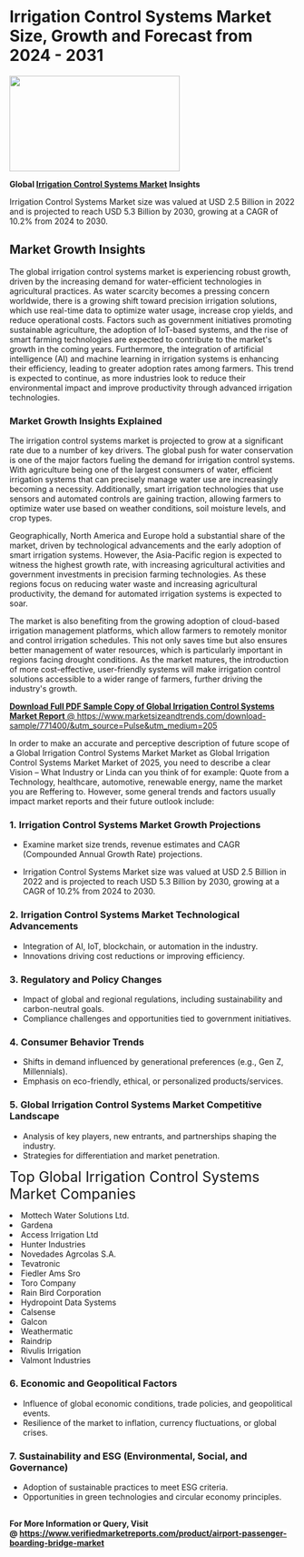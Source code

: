 <H1>Irrigation Control Systems Market Size, Growth and Forecast from 2024 - 2031</H1><img class="aligncenter size-medium wp-image-584254" src="https://thirdeyenews.in/wp-content/uploads/2024/09/Global-Market-Research-300x168.jpeg" alt="" width="300" height="168" /><p><strong>Global&nbsp;<a href="https://www.marketsizeandtrends.com/download-sample/771400/&amp;utm_source=Pulse&amp;utm_medium=205">Irrigation Control Systems Market</a> Insights</strong></p><p>Irrigation Control Systems Market size was valued at USD 2.5 Billion in 2022 and is projected to reach USD 5.3 Billion by 2030, growing at a CAGR of 10.2% from 2024 to 2030.</p><p><h2>Market Growth Insights</h2> <p>The global irrigation control systems market is experiencing robust growth, driven by the increasing demand for water-efficient technologies in agricultural practices. As water scarcity becomes a pressing concern worldwide, there is a growing shift toward precision irrigation solutions, which use real-time data to optimize water usage, increase crop yields, and reduce operational costs. Factors such as government initiatives promoting sustainable agriculture, the adoption of IoT-based systems, and the rise of smart farming technologies are expected to contribute to the market's growth in the coming years. Furthermore, the integration of artificial intelligence (AI) and machine learning in irrigation systems is enhancing their efficiency, leading to greater adoption rates among farmers. This trend is expected to continue, as more industries look to reduce their environmental impact and improve productivity through advanced irrigation technologies.</p> <p><a href="#"></a></p> <h3>Market Growth Insights Explained</h3> <p>The irrigation control systems market is projected to grow at a significant rate due to a number of key drivers. The global push for water conservation is one of the major factors fueling the demand for irrigation control systems. With agriculture being one of the largest consumers of water, efficient irrigation systems that can precisely manage water use are increasingly becoming a necessity. Additionally, smart irrigation technologies that use sensors and automated controls are gaining traction, allowing farmers to optimize water use based on weather conditions, soil moisture levels, and crop types.</p> <p>Geographically, North America and Europe hold a substantial share of the market, driven by technological advancements and the early adoption of smart irrigation systems. However, the Asia-Pacific region is expected to witness the highest growth rate, with increasing agricultural activities and government investments in precision farming technologies. As these regions focus on reducing water waste and increasing agricultural productivity, the demand for automated irrigation systems is expected to soar.</p> <p>The market is also benefiting from the growing adoption of cloud-based irrigation management platforms, which allow farmers to remotely monitor and control irrigation schedules. This not only saves time but also ensures better management of water resources, which is particularly important in regions facing drought conditions. As the market matures, the introduction of more cost-effective, user-friendly systems will make irrigation control solutions accessible to a wider range of farmers, further driving the industry's growth.</p> <p><a href="#"></p><p><span class=""><strong>Download Full PDF Sample Copy of Global Irrigation Control Systems Market Report</strong> @ <a href="https://www.marketsizeandtrends.com/download-sample/771400/&amp;utm_source=Pulse&amp;utm_medium=205" target="_blank">https://www.marketsizeandtrends.com/download-sample/771400/&amp;utm_source=Pulse&amp;utm_medium=205</a></span></p><p>In order to make an accurate and perceptive description of future scope of a Global&nbsp;Irrigation Control Systems Market Market as Global&nbsp;Irrigation Control Systems Market Market of 2025, you need to describe a clear Vision &ndash; What Industry or Linda can you think of for example: Quote from a Technology, healthcare, automotive, renewable energy, name the market you are Reffering to. However, some general trends and factors usually impact market reports and their future outlook include:</p><h3>1.&nbsp;<strong>Irrigation Control Systems Market Growth Projections</strong></h3><ul><li>Examine market size trends, revenue estimates and CAGR (Compounded Annual Growth Rate) projections.</li><li><p>Irrigation Control Systems Market size was valued at USD 2.5 Billion in 2022 and is projected to reach USD 5.3 Billion by 2030, growing at a CAGR of 10.2% from 2024 to 2030.</p></li></ul><h3>2.&nbsp;<strong>Irrigation Control Systems Market Technological Advancements</strong></h3><ul><li>Integration of AI, IoT, blockchain, or automation in the industry.</li><li>Innovations driving cost reductions or improving efficiency.</li></ul><h3>3.&nbsp;<strong>Regulatory and Policy Changes</strong></h3><ul><li>Impact of global and regional regulations, including sustainability and carbon-neutral goals.</li><li>Compliance challenges and opportunities tied to government initiatives.</li></ul><h3>4.&nbsp;<strong>Consumer Behavior Trends</strong></h3><ul><li>Shifts in demand influenced by generational preferences (e.g., Gen Z, Millennials).</li><li>Emphasis on eco-friendly, ethical, or personalized products/services.</li></ul><h3>5.&nbsp;<strong>Global Irrigation Control Systems Market Competitive Landscape</strong></h3><ul><li>Analysis of key players, new entrants, and partnerships shaping the industry.</li><li>Strategies for differentiation and market penetration.</li></ul><p data-pm-slice="1 1 []"><span style="color: inherit; font-family: inherit; font-size: 25px;">Top Global Irrigation Control Systems Market Companies</span></p><div class="" data-test-id=""><p><li>Mottech Water Solutions Ltd.</li><li> Gardena</li><li> Access Irrigation Ltd</li><li> Hunter Industries</li><li> Novedades Agrcolas S.A.</li><li> Tevatronic</li><li> Fiedler Ams Sro</li><li> Toro Company</li><li> Rain Bird Corporation</li><li> Hydropoint Data Systems</li><li> Calsense</li><li> Galcon</li><li> Weathermatic</li><li> Raindrip</li><li> Rivulis Irrigation</li><li> Valmont Industries</li></p></div><h3>6.&nbsp;<strong>Economic and Geopolitical Factors</strong></h3><ul><li>Influence of global economic conditions, trade policies, and geopolitical events.</li><li>Resilience of the market to inflation, currency fluctuations, or global crises.</li></ul><h3>7.&nbsp;<strong>Sustainability and ESG (Environmental, Social, and Governance)</strong></h3><ul><li>Adoption of sustainable practices to meet ESG criteria.</li><li>Opportunities in green technologies and circular economy principles.</li></ul><h2><strong style="font-size: 14px;">For More Information or Query, Visit @&nbsp;</strong><a style="background-color: #ffffff; font-size: 14px;" href="https://www.marketsizeandtrends.com/report/irrigation-control-systems-market/" target="_blank">https://www.verifiedmarketreports.com/product/airport-passenger-boarding-bridge-market</a></h2>

